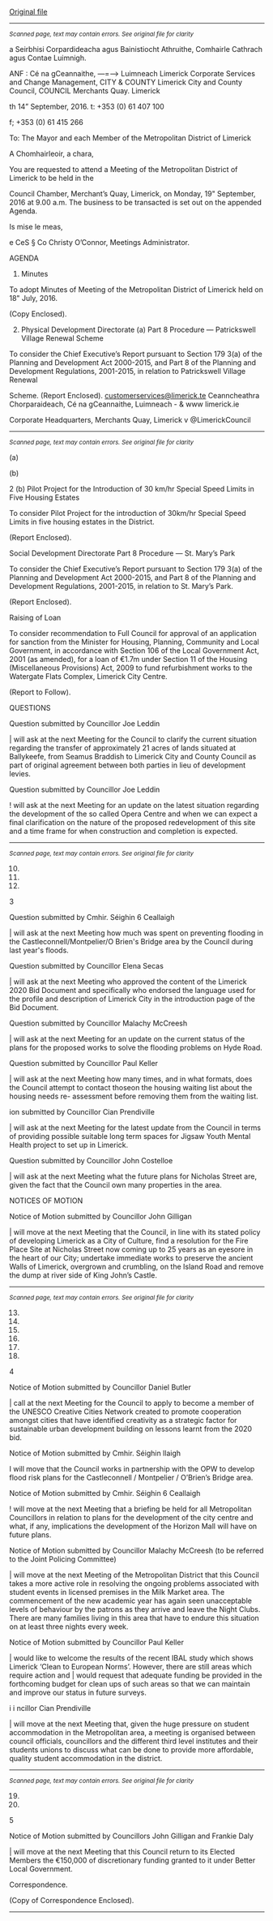 [Original file](https://beta.limerick.ie/sites/default/files/media/documents/2017-04/agenda_19th_september_2016.pdf)

---
*<small>Scanned page, text may contain errors. See original file for clarity</small>*  

a Seirbhisi Corpardideacha agus Bainistiocht Athruithe,
Comhairle Cathrach agus Contae Luimnigh.

ANF : Cé na gCeannaithe,
—=—> Luimneach
Limerick Corporate Services and Change Management,
CITY & COUNTY Limerick City and County Council,
COUNCIL Merchants Quay.
Limerick

th
14” September, 2016. t: +353 (0) 61 407 100

f; +353 (0) 61 415 266

To: The Mayor and each Member of the Metropolitan District of Limerick

A Chomhairleoir, a chara,

You are requested to attend a Meeting of the Metropolitan District of Limerick to be held in the

Council Chamber, Merchant’s Quay, Limerick, on Monday, 19" September, 2016 at 9.00 a.m. The
business to be transacted is set out on the appended Agenda.

Is mise le meas,

e
CeS § Co
Christy O’Connor,
Meetings Administrator.

AGENDA

1. Minutes

To adopt Minutes of Meeting of the Metropolitan District of Limerick held on 18" July,
2016.

(Copy Enclosed).

2. Physical Development Directorate
(a) Part 8 Procedure — Patrickswell Village Renewal Scheme

To consider the Chief Executive’s Report pursuant to Section 179 3(a) of the
Planning and Development Act 2000-2015, and Part 8 of the Planning and
Development Regulations, 2001-2015, in relation to Patrickswell Village Renewal

Scheme.
(Report Enclosed).
customerservices@limerick.te
Ceanncheathra Chorparaideach, Cé na gCeannaithe, Luimneach - & www limerick.ie

Corporate Headquarters, Merchants Quay, Limerick v @LimerickCouncil


---
*<small>Scanned page, text may contain errors. See original file for clarity</small>*  

(a)

(b)

2
(b) Pilot Project for the Introduction of 30 km/hr Special Speed Limits in Five Housing
Estates

To consider Pilot Project for the introduction of 30km/hr Special Speed Limits in five
housing estates in the District.

(Report Enclosed).

Social Development Directorate
Part 8 Procedure — St. Mary’s Park

To consider the Chief Executive’s Report pursuant to Section 179 3(a) of the Planning and
Development Act 2000-2015, and Part 8 of the Planning and Development Regulations,
2001-2015, in relation to St. Mary’s Park.

(Report Enclosed).

Raising of Loan

To consider recommendation to Full Council for approval of an application for sanction
from the Minister for Housing, Planning, Community and Local Government, in accordance
with Section 106 of the Local Government Act, 2001 (as amended), for a loan of €1.7m
under Section 11 of the Housing (Miscellaneous Provisions) Act, 2009 to fund
refurbishment works to the Watergate Flats Complex, Limerick City Centre.

(Report to Follow).

QUESTIONS

Question submitted by Councillor Joe Leddin

| will ask at the next Meeting for the Council to clarify the current situation regarding the
transfer of approximately 21 acres of lands situated at Ballykeefe, from Seamus Braddish to
Limerick City and County Council as part of original agreement between both parties in lieu
of development levies.

Question submitted by Councillor Joe Leddin

! will ask at the next Meeting for an update on the latest situation regarding the
development of the so called Opera Centre and when we can expect a final clarification on
the nature of the proposed redevelopment of this site and a time frame for when
construction and completion is expected.


---
*<small>Scanned page, text may contain errors. See original file for clarity</small>*  

10.

11.

12.

3

Question submitted by Cmhir. Séighin 6 Ceallaigh

| will ask at the next Meeting how much was spent on preventing flooding in the
Castleconnell/Montpelier/O Brien's Bridge area by the Council during last year's floods.

Question submitted by Councillor Elena Secas

| will ask at the next Meeting who approved the content of the Limerick 2020 Bid
Document and specifically who endorsed the language used for the profile and description
of Limerick City in the introduction page of the Bid Document.

Question submitted by Councillor Malachy McCreesh

| will ask at the next Meeting for an update on the current status of the plans for the
proposed works to solve the flooding problems on Hyde Road.

Question submitted by Councillor Paul Keller

| will ask at the next Meeting how many times, and in what formats, does the Council
attempt to contact thoseon the housing waiting list about the housing needs re-
assessment before removing them from the waiting list.

ion submitted by Councillor Cian Prendiville

| will ask at the next Meeting for the latest update from the Council in terms of providing
possible suitable long term spaces for Jigsaw Youth Mental Health project to set up in
Limerick.

Question submitted by Councillor John Costelloe

| will ask at the next Meeting what the future plans for Nicholas Street are, given the fact
that the Council own many properties in the area.

NOTICES OF MOTION

Notice of Motion submitted by Councillor John Gilligan

| will move at the next Meeting that the Council, in line with its stated policy of developing
Limerick as a City of Culture, find a resolution for the Fire Place Site at Nicholas Street now
coming up to 25 years as an eyesore in the heart of our City; undertake immediate works
to preserve the ancient Walls of Limerick, overgrown and crumbling, on the Island Road
and remove the dump at river side of King John’s Castle.


---
*<small>Scanned page, text may contain errors. See original file for clarity</small>*  

13.

14.

15.

16.

17.

18.

4

Notice of Motion submitted by Councillor Daniel Butler

| call at the next Meeting for the Council to apply to become a member of the UNESCO
Creative Cities Network created to promote cooperation amongst cities that have
identified creativity as a strategic factor for sustainable urban development building on
lessons learnt from the 2020 bid.

Notice of Motion submitted by Cmhir. Séighin llaigh

I will move that the Council works in partnership with the OPW to develop flood risk plans
for the Castleconnell / Montpelier / O’Brien’s Bridge area.

Notice of Motion submitted by Cmhir. Séighin 6 Ceallaigh

! will move at the next Meeting that a briefing be held for all Metropolitan Councillors in
relation to plans for the development of the city centre and what, if any, implications the
development of the Horizon Mall will have on future plans.

Notice of Motion submitted by Councillor Malachy McCreesh (to be referred to the Joint
Policing Committee)

| will move at the next Meeting of the Metropolitan District that this Council takes a more
active role in resolving the ongoing problems associated with student events in licensed
premises in the Milk Market area. The commencement of the new academic year has
again seen unacceptable levels of behaviour by the patrons as they arrive and leave the
Night Clubs. There are many families living in this area that have to endure this situation
on at least three nights every week.

Notice of Motion submitted by Councillor Paul Keller

| would like to welcome the results of the recent IBAL study which shows Limerick ‘Clean to
European Norms’. However, there are still areas which require action and | would request
that adequate funding be provided in the forthcoming budget for clean ups of such areas
so that we can maintain and improve our status in future surveys.

i i ncillor Cian Prendiville

| will move at the next Meeting that, given the huge pressure on student accommodation
in the Metropolitan area, a meeting is organised between council officials, councillors and
the different third level institutes and their students unions to discuss what can be done to
provide more affordable, quality student accommodation in the district.


---
*<small>Scanned page, text may contain errors. See original file for clarity</small>*  

19.

20.

5

Notice of Motion submitted by Councillors John Gilligan and Frankie Daly

| will move at the next Meeting that this Council return to its Elected Members the
€150,000 of discretionary funding granted to it under Better Local Government.

Correspondence.

(Copy of Correspondence Enclosed).


---

